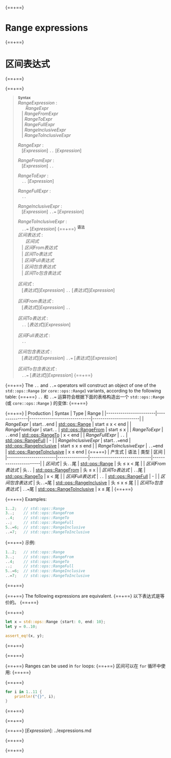 {==+==}
# Range expressions
{==+==}
# 区间表达式
{==+==}


{==+==}
> **<sup>Syntax</sup>**\
> _RangeExpression_ :\
> &nbsp;&nbsp; &nbsp;&nbsp; _RangeExpr_\
> &nbsp;&nbsp; | _RangeFromExpr_\
> &nbsp;&nbsp; | _RangeToExpr_\
> &nbsp;&nbsp; | _RangeFullExpr_\
> &nbsp;&nbsp; | _RangeInclusiveExpr_\
> &nbsp;&nbsp; | _RangeToInclusiveExpr_
>
> _RangeExpr_ :\
> &nbsp;&nbsp; [_Expression_] `..` [_Expression_]
>
> _RangeFromExpr_ :\
> &nbsp;&nbsp; [_Expression_] `..`
>
> _RangeToExpr_ :\
> &nbsp;&nbsp; `..` [_Expression_]
>
> _RangeFullExpr_ :\
> &nbsp;&nbsp; `..`
>
> _RangeInclusiveExpr_ :\
> &nbsp;&nbsp; [_Expression_] `..=` [_Expression_]
>
> _RangeToInclusiveExpr_ :\
> &nbsp;&nbsp; `..=` [_Expression_]
{==+==}
> **<sup>语法</sup>**\
> _区间表达式_ :\
> &nbsp;&nbsp; &nbsp;&nbsp; _区间式_\
> &nbsp;&nbsp; | _区间From表达式_\
> &nbsp;&nbsp; | _区间To表达式_\
> &nbsp;&nbsp; | _区间Full表达式_\
> &nbsp;&nbsp; | _区间包含表达式_\
> &nbsp;&nbsp; | _区间To包含表达式_
>
> _区间式_ :\
> &nbsp;&nbsp; [_表达式_][_Expression_] `..` [_表达式_][_Expression_]
>
> _区间From表达式_ :\
> &nbsp;&nbsp; [_表达式_][_Expression_] `..`
>
> _区间To表达式_ :\
> &nbsp;&nbsp; `..` [_表达式_][_Expression_]
>
> _区间Full表达式_ :\
> &nbsp;&nbsp; `..`
>
> _区间包含表达式_ :\
> &nbsp;&nbsp; [_表达式_][_Expression_] `..=` [_表达式_][_Expression_]
>
> _区间To包含表达式_ :\
> &nbsp;&nbsp; `..=` [_表达式_][_Expression_]
{==+==}


{==+==}
The `..` and `..=` operators will construct an object of one of the `std::ops::Range` (or `core::ops::Range`) variants, according to the following table:
{==+==}
`..` 和 `..=` 运算符会根据下面的表格构造出一个 `std::ops::Range` (或 `core::ops::Range` ) 的变体:
{==+==}


{==+==}
| Production             | Syntax        | Type                         | Range                 |
|------------------------|---------------|------------------------------|-----------------------|
| _RangeExpr_            | start`..`end  | [std::ops::Range]            | start &le; x &lt; end |
| _RangeFromExpr_        | start`..`     | [std::ops::RangeFrom]        | start &le; x          |
| _RangeToExpr_          | `..`end       | [std::ops::RangeTo]          |            x &lt; end |
| _RangeFullExpr_        | `..`          | [std::ops::RangeFull]        |            -          |
| _RangeInclusiveExpr_   | start`..=`end | [std::ops::RangeInclusive]   | start &le; x &le; end |
| _RangeToInclusiveExpr_ | `..=`end      | [std::ops::RangeToInclusive] |            x &le; end |
{==+==}
| 产生式                | 语法           | 类型                      | 区间                  |
|------------------------|---------------|------------------------------|-----------------------|
| _区间式_            | 头`..`尾  | [std::ops::Range]            | 头 ≤ x < 尾      |
| _区间From表达式_        | 头`..`     | [std::ops::RangeFrom]        | 头 ≤ x            |
| _区间To表达式_          | `..`尾       | [std::ops::RangeTo]          |            x < 尾   |
| _区间Full表达式_        | `..`          | [std::ops::RangeFull]        |            -         |
| _区间包含表达式_   | 头`..=`尾 | [std::ops::RangeInclusive]   | 头 ≤ x ≤ 尾      |
| _区间To包含表达式_ | `..=`尾      | [std::ops::RangeToInclusive] |            x ≤ 尾   |
{==+==}


{==+==}
Examples:

```rust
1..2;   // std::ops::Range
3..;    // std::ops::RangeFrom
..4;    // std::ops::RangeTo
..;     // std::ops::RangeFull
5..=6;  // std::ops::RangeInclusive
..=7;   // std::ops::RangeToInclusive
```
{==+==}
示例:

```rust
1..2;   // std::ops::Range
3..;    // std::ops::RangeFrom
..4;    // std::ops::RangeTo
..;     // std::ops::RangeFull
5..=6;  // std::ops::RangeInclusive
..=7;   // std::ops::RangeToInclusive
```
{==+==}


{==+==}
The following expressions are equivalent.
{==+==}
以下表达式是等价的。
{==+==}


{==+==}
```rust
let x = std::ops::Range {start: 0, end: 10};
let y = 0..10;

assert_eq!(x, y);
```
{==+==}

{==+==}


{==+==}
Ranges can be used in `for` loops:
{==+==}
区间可以在 `for` 循环中使用:
{==+==}


{==+==}
```rust
for i in 1..11 {
    println!("{}", i);
}
```
{==+==}

{==+==}


{==+==}
[_Expression_]: ../expressions.md

[std::ops::Range]: https://doc.rust-lang.org/std/ops/struct.Range.html
[std::ops::RangeFrom]: https://doc.rust-lang.org/std/ops/struct.RangeFrom.html
[std::ops::RangeTo]: https://doc.rust-lang.org/std/ops/struct.RangeTo.html
[std::ops::RangeFull]: https://doc.rust-lang.org/std/ops/struct.RangeFull.html
[std::ops::RangeInclusive]: https://doc.rust-lang.org/std/ops/struct.RangeInclusive.html
[std::ops::RangeToInclusive]: https://doc.rust-lang.org/std/ops/struct.RangeToInclusive.html
{==+==}

{==+==}